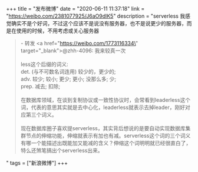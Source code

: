 +++
title = "发布微博"
date = "2020-06-11 11:37:18"
link = "https://weibo.com/2381077925/J6aO9dlK5"
description = "serverless 我感觉确实不是个好词，不过这个应该不是说没有服务器，也不是说更少的服务器，而是在使用的时候，不用考虑或关心服务器<br><blockquote> - 转发 <a href=\"https://weibo.com/1773116334\" target=\"_blank\">@zhh-4096</a>: 我来较真一次<br><br>less这个后缀的词义:<br>det. (与不可数名词连用) 较少的，更少的;<br>adv. 较少; 较小; 更少; 更小; 没那么多; 少;<br>prep. 减去; 扣除;<br><br>在数据库领域，在谈到复制协议或一致性协议时，会常看到leaderless这个词，代表的意思其实就是去中心化，leaderless就表示去掉leader，刚好对应第三个词义。<br><br>现在数据库圈子喜欢提serverless，其实背后想说的是要自动实现数据库集群节点的伸缩功能，伸缩就表示有加也有减。serverless这个词的三个词义有哪一个能描述出既能加又能减的含义？伸缩这个词明明就已经很直白了，特么还煞笔搞出个serverless出来。</blockquote>"
tags = ["新浪微博"]
+++

